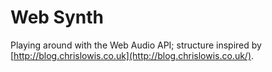 Web Synth
===========

Playing around with the Web Audio API; structure inspired by [http://blog.chrislowis.co.uk](http://blog.chrislowis.co.uk/).
